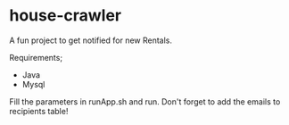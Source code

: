 # house-crawler
A fun project to get notified for new Rentals.

Requirements;
* Java
* Mysql

Fill the parameters in runApp.sh and run. Don't forget to add the emails to recipients table!
